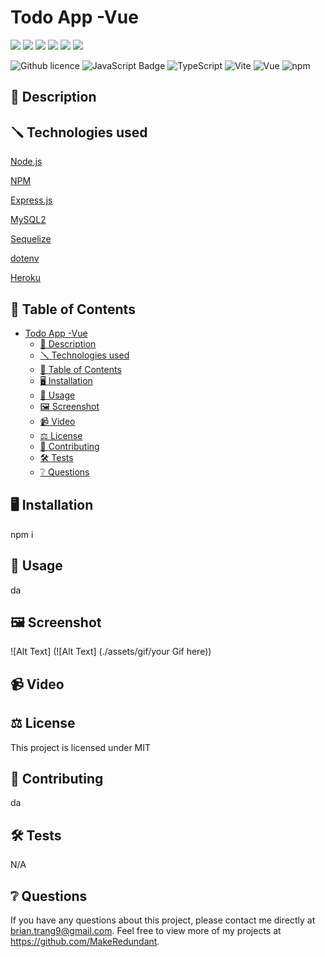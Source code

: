 # Todo App -Vue
![](https://forthebadge.com/images/badges/built-with-love.svg)
![](https://forthebadge.com/images/badges/uses-html.svg)
![](https://forthebadge.com/images/badges/made-with-javascript.svg)
![](https://forthebadge.com/images/badges/contains-cat-gifs.svg)
![](https://forthebadge.com/images/badges/powered-by-electricity.svg)
![](https://forthebadge.com/images/badges/makes-people-smile.svg)

![Github licence](http://img.shields.io/badge/license-MIT-blue.svg)
![JavaScript Badge](https://img.shields.io/badge/JavaScript-100%25-yellow.svg)
![TypeScript](https://img.shields.io/badge/TypeScript-5.2.2-blue.svg)
![Vite](https://img.shields.io/badge/Vite-5.0.0-yellow.svg)
![Vue](https://img.shields.io/badge/Vue-4.5.0-green.svg)
![npm](https://img.shields.io/badge/npm-Latest-yellow.svg)



## 📄 Description 



## 🪛 Technologies used 
<p><a href="https://nodejs.org/">Node.js</a></p>
<p><a href="https://www.npmjs.com/">NPM</a></p>
<p><a href="https://www.npmjs.com/package/express">Express.js</a></p>
<p><a href="https://www.npmjs.com/package/mysql2">MySQL2</a></p>
<p><a href="https://www.npmjs.com/package/sequelize">Sequelize</a></p>
<p><a href="https://www.npmjs.com/package/dotenv">dotenv</a></p>
<p><a href="https://heroku.com/">Heroku</a></p>
  
## 📓 Table of Contents
- [Todo App -Vue](#todo-app--vue)
  - [📄 Description](#-description)
  - [🪛 Technologies used](#-technologies-used)
  - [📓 Table of Contents](#-table-of-contents)
  - [🖥️ Installation](#️-installation)
  - [💬 Usage](#-usage)
  - [🖼️ Screenshot](#️-screenshot)
  - [📹 Video](#-video)
  - [⚖️ License](#️-license)
  - [🤝 Contributing](#-contributing)
  - [🛠️ Tests](#️-tests)
  - [❔ Questions](#-questions)
    
## 🖥️ Installation 
 npm i
  
## 💬 Usage 
da


## 🖼️ Screenshot
![Alt Text] (![Alt Text] (./assets/gif/your Gif here))


## 📹 Video
  
## ⚖️ License 
This project is licensed under MIT
  
## 🤝 Contributing 
da
  
## 🛠️ Tests
N/A
 
## ❔ Questions
If you have any questions about this project, please contact me directly at brian.trang9@gmail.com. Feel free to view more of my projects at https://github.com/MakeRedundant.